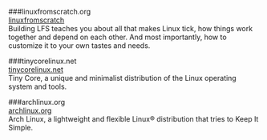 

###linuxfromscratch.org   
[linuxfromscratch](http://www.linuxfromscratch.org/lfs/view/development/index.html)  
Building LFS teaches you about all that makes Linux tick, how things work together and depend on each other. And most importantly, how to customize it to your own tastes and needs.  

###tinycorelinux.net  
[tinycorelinux.net](http://tinycorelinux.net/)  
Tiny Core, a unique and minimalist distribution of the Linux operating system and tools.

###archlinux.org  
[archlinux.org](https://www.archlinux.org/)  
Arch Linux, a lightweight and flexible Linux® distribution that tries to Keep It Simple.  

